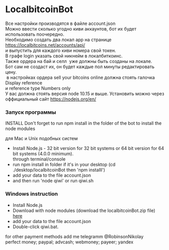 # LocalbitcoinBot

Все настройки производятся в файле account.json            
Можно ввести сколько угодно киви аккаунтов, бот их будет использовать поочередно.     
Необходимо создать два локал app на странице https://localbitcoins.net/accounts/api/      
и выпустить для каждого киви номера свой токен.       
В графе login указать свой никнейм в локалбиткоинс.          
Также ордера на бай и селл  уже должны быть созданы на локале.           
Бот сам не создаст их, он будет каждые пол минуты редактировать цену.               
 в настройках ордера sell your bitcoins online должна стоять галочка Display reference        
и reference type Numbers only                    
У вас должна стоять версия node 10.15 и выше. Установить можно через оффициальный сайт https://nodejs.org/en/

### Запуск программы ###  
  
INSTALL Don't forget to run npm install in the folder of the bot to install the node modules  

для Mac и Unix подобных систем  
  
* Install Node.js - 32 bit version for 32 bit systems or 64 bit version for 64 bit systems (4.0.0 minimum).  
  through terminal/console  
* run npm install in folder if it's in your desktop (cd ./desktop/localbitcoinBot then 'npm installl')  
* add your data to the file account.json  
* and then run 'node qiwi' or run qiwi.sh   
   
### Windows instruction ###   
* Install Node.js  
* Download with node modules (download the localbitcoinBot.zip file) [here](https://github.com/RobinsonNikolay/LocalbitcoinBot/releases)  
* add your data to the file account.json  
* Double-click qiwi.bat.  
  
for other payment methods add me telegramm @RobinsonNikolay  
perfect money; paypal; advcash; webmoney; payeer; yandex
